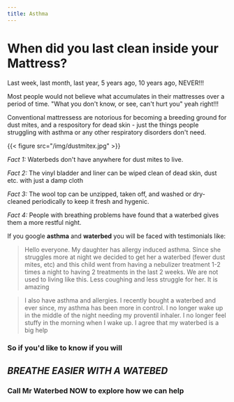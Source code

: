 ```yaml
---
title: Asthma
---
```


<h1 class="reverse">When did you last clean inside your Mattress?</h1>
  
Last week, last month, last year, 5 years ago, 10 years ago, NEVER!!!

Most people would not believe what accumulates in their mattresses over a period of time.  "What you don't know, or see, can't hurt you" yeah right!!!

Conventional mattressess are notorious for becoming a breeding ground for dust mites, and a respository for dead skin - just the things people struggling with asthma or any other respiratory disorders don't need.

{{< figure src="/img/dustmitex.jpg" >}}

*Fact 1:* Waterbeds don't have anywhere for dust mites to live.

*Fact 2:* The vinyl bladder and liner can be wiped clean of dead skin, dust etc. with just a damp cloth

*Fact 3:* The wool top can be unzipped, taken off, and washed or dry-cleaned periodically to keep it fresh and hygenic.

*Fact 4:* People with breathing problems have found that a waterbed gives them a more restful night.
  
If you google __asthma__ and __waterbed__ you will be faced with testimonials like:
    
> Hello everyone. My daughter has allergy induced asthma.  Since she struggles more at night we decided to get her a waterbed (fewer dust mites, etc) and this child went from having a nebulizer treatment 1-2 times a night to having 2 treatments in the last 2 weeks.  We are not used to living like this.  Less coughing and less struggle for her.  It is amazing

> I also have asthma and allergies.  I recently bought a waterbed and ever since, my asthma has been more in control.  I no longer wake up in the middle of the night needing my proventil inhaler.  I no longer feel stuffy in the morning when I wake up.  I agree that my waterbed is a big help
    
### So if you'd like to know if you will

## *BREATHE EASIER WITH A WATEBED*

### Call Mr Waterbed NOW to explore how we can help
